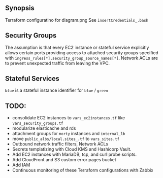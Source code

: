 ## Synopsis
Terraform configuratino for diagram.png
See `insertCredentials_.bash`

## Security Groups
The assumption is that every EC2 instance or stateful service explicitly allows certain ports providing access to attached security groups specified with  `ingress_rules[*].security_group_source_names[*]`.
Network ACLs are to prevent unexpected traffic from leaving the VPC.


## Stateful Services
`blue` is a stateful instance identifier for `blue` / `green` 

## TODO:
- consolidate EC2 instances to `vars_ec2instances.tf` like `vars_security_groups.tf`
- modularize elasticache and rds
- attachment groups for `morty` instances and `internal_lb`
- move `public_albs/local.sites_.tf` to `vars_sites.tf`
- Outbound network traffic filters, Network ACLs
- Secrets templatizing with Cloud KMS and Hashicorp Vault.
- Add EC2 instances with MariaDB, tcp, and curl probe scripts.
- Add CloudFront and S3 custom error pages bucket
- Add IAM
- Continuous monitoring of these Terraform configurations with Zabbix
